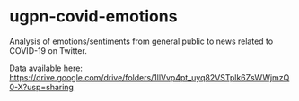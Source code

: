 ugpn-covid-emotions
==============================

Analysis of emotions/sentiments from general public to news related to COVID-19 on Twitter.

Data available here: https://drive.google.com/drive/folders/1llVvp4pt_uyq82VSTplk6ZsWWjmzQ0-X?usp=sharing
